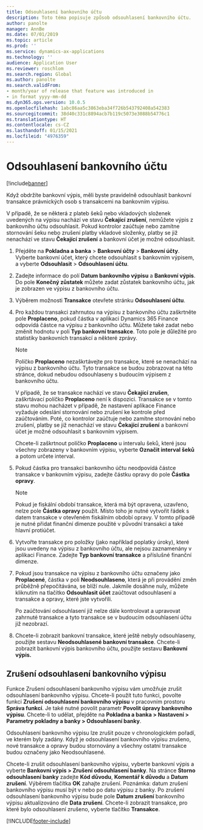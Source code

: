 ```yaml
---
title: Odsouhlasení bankovního účtu
description: Toto téma popisuje způsob odsouhlasení bankovního účtu.
author: panolte
manager: AnnBe
ms.date: 07/01/2019
ms.topic: article
ms.prod: ''
ms.service: dynamics-ax-applications
ms.technology: ''
audience: Application User
ms.reviewer: roschlom
ms.search.region: Global
ms.author: panolte
ms.search.validFrom:
- month/year of release that feature was introduced in
- in format yyyy-mm-dd
ms.dyn365.ops.version: 10.0.5
ms.openlocfilehash: 1abc86aa5c3863eba34f726b543792408a542383
ms.sourcegitcommit: 38d40c331c8894acb7b119c5073e3088b54776c1
ms.translationtype: HT
ms.contentlocale: cs-CZ
ms.lasthandoff: 01/15/2021
ms.locfileid: "4976359"
---
```

# <a name="reconcile-a-bank-account"></a>Odsouhlasení bankovního účtu

[!include[banner](../includes/banner.md)]

Když obdržíte bankovní výpis, měli byste pravidelně odsouhlasit bankovní transakce právnických osob s transakcemi na bankovním výpisu.

V případě, že se některá z plateb šeků nebo vkladových složenek uvedených na výpisu nachází ve stavu **Čekající zrušení**, nemůžete výpis z bankovního účtu odsouhlasit. Pokud kontrolor zaúčtuje nebo zamítne stornování šeku nebo zrušení platby vkladové složenky, platby se již nenachází ve stavu **Čekající zrušení** a bankovní účet je možné odsouhlasit.

1.  Přejděte na **Pokladna a banka** \> **Bankovní účty** \> **Bankovní účty**. Vyberte bankovní účet, který chcete odsouhlasit s bankovním výpisem, a vyberte **Odsouhlasit** > **Odsouhlasení účtu**.

2.  Zadejte informace do polí **Datum bankovního výpisu** a **Bankovní výpis**. Do pole **Konečný zůstatek** můžete zadat zůstatek bankovního účtu, jak je zobrazen ve výpisu z bankovního účtu.

3.  Výběrem možnosti **Transakce** otevřete stránku **Odsouhlasení účtu**.

4.  Pro každou transakci zahrnutou na výpisu z bankovního účtu zaškrtněte pole **Proplaceno**, pokud částka v aplikaci Dynamics 365 Finance odpovídá částce na výpisu z bankovního účtu. Můžete také zadat nebo změnit hodnotu v poli **Typ bankovní transakce**. Toto pole je důležité pro statistiky bankovních transakcí a některé zprávy.
    

    > [!NOTE]
    > <P>Políčko <STRONG>Proplaceno</STRONG> nezaškrtávejte pro transakce, které se nenachází na výpisu z bankovního účtu. Tyto transakce se budou zobrazovat na této stránce, dokud nebudou odsouhlaseny s budoucím výpisem z bankovního účtu.</P>
    > <P>V případě, že se transakce nachází ve stavu <STRONG>Čekající zrušen</STRONG>, zaškrtávací políčko <STRONG>Proplaceno</STRONG> není k dispozici. Transakce se v tomto stavu mohou nacházet v případě, že nastavení aplikace Finance vyžaduje odeslání stornování nebo zrušení ke kontrole před zaúčtováním. Poté, co kontrolor zaúčtuje nebo zamítne stornování nebo zrušení, platby se již nenachází ve stavu <STRONG>Čekající zrušení</STRONG> a bankovní účet je možné odsouhlasit s bankovním výpisem.</P>

    
    Chcete-li zaškrtnout políčko **Proplaceno** u intervalu šeků, které jsou všechny zobrazeny v bankovním výpisu, vyberte **Označit interval šeků** a potom určete interval.

5.  Pokud částka pro transakci bankovního účtu neodpovídá částce transakce v bankovním výpisu, zadejte částku opravy do pole **Částka opravy**.
    

    > [!NOTE]
    > <P>Pokud je fiskální období transakce, která má být opravena, uzavřeno, nelze pole <STRONG>Částka opravy</STRONG> použít. Místo toho je nutné vytvořit řádek s datem transakce v otevřeném fiskálním období opravy. V tomto případě je nutné přidat finanční dimenze použité v původní transakci a také hlavní protiúčet.</P>



6.  Vytvořte transakce pro položky (jako například poplatky úroky), které jsou uvedeny na výpisu z bankovního účtu, ale nejsou zaznamenány v aplikaci Finance. Zadejte **Typ bankovní transakce** a příslušné finanční dimenze.

7.  Pokud jsou transakce na výpisu z bankovního účtu označeny jako **Proplacené**, částka v poli **Neodsouhlaseno**, která je při provádění změn průběžně přepočítávána, se blíží nule. Jakmile dosáhne nuly, můžete kliknutím na tlačítko **Odsouhlasit účet** zaúčtovat odsouhlasení a transakce a opravy, které jste vytvořili.
    
    Po zaúčtování odsouhlasení již nelze dále kontrolovat a upravovat zahrnuté transakce a tyto transakce se v budoucím odsouhlasení účtu již nezobrazí.

8.  Chcete-li zobrazit bankovní transakce, které ještě nebyly odsouhlaseny, použijte sestavu **Neodsouhlasené bankovní transakce**. Chcete-li zobrazit bankovní výpis bankovního účtu, použijte sestavu **Bankovní výpis.**

## <a name="cancel-bank-statement-reconciliation"></a>Zrušení odsouhlasení bankovního výpisu 

Funkce Zrušení odsouhlasení bankovního výpisu vám umožňuje zrušit odsouhlasení bankovního výpisu. Chcete-li použít tuto funkci, povolte funkci **Zrušení odsouhlasení bankovního výpisu** v pracovním prostoru **Správa funkcí**. Je také nutné povolit parametr **Povolit úpravy bankovního výpisu**. Chcete-li to udělat, přejděte na **Pokladna a banka > Nastavení > Parametry pokladny a banky > Odsouhlasení banky**.
 
Odsouhlasení bankovního výpisu lze zrušit pouze v chronologickém pořadí, ve kterém byly zadány. Když je odsouhlasení bankovního výpisu zrušeno, nové transakce a opravy budou stornovány a všechny ostatní transakce budou označeny jako Neodsouhlasené.
 
Chcete-li zrušit odsouhlasení bankovního výpisu, vyberte bankovní výpis a vyberte **Bankovní výpis > Zrušení odsouhlasení banky**. Na stránce **Storno odsouhlasení banky** zadejte **Kód důvodu**, **Komentář k důvodu** a **Datum zrušení**. Výběrem tlačítka **OK** zahajte zrušení. Poznámka: datum zrušení bankovního výpisu musí být v nebo po datu výpisu z banky. Po zrušení odsouhlasení bankovního výpisu bude pole **Datum zrušení** bankovního výpisu aktualizováno dle **Data zrušení**. Chcete-li zobrazit transakce, pro které bylo odsouhlasení zrušeno, vyberte tlačítko **Transakce**.


[!INCLUDE[footer-include](../../includes/footer-banner.md)]